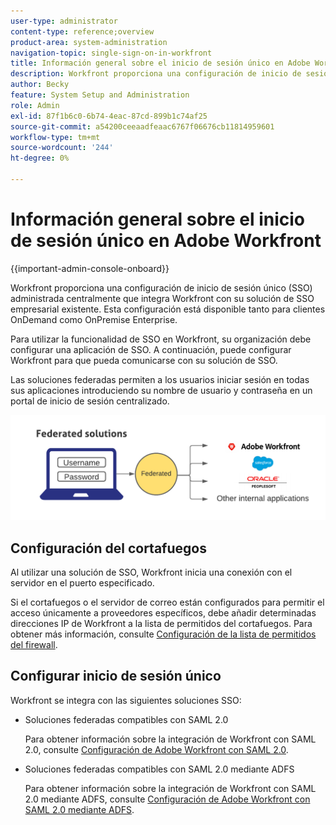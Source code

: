 ```yaml
---
user-type: administrator
content-type: reference;overview
product-area: system-administration
navigation-topic: single-sign-on-in-workfront
title: Información general sobre el inicio de sesión único en Adobe Workfront
description: Workfront proporciona una configuración de inicio de sesión único (SSO) administrada de forma centralizada que integra fácilmente Workfront con su solución de SSO empresarial existente. Esta configuración es fácil de configurar y administrar, y está disponible tanto para clientes OnDemand como OnPremise Enterprise.
author: Becky
feature: System Setup and Administration
role: Admin
exl-id: 87f1b6c0-6b74-4eac-87cd-899b1c74af25
source-git-commit: a54200ceeaadfeaac6767f06676cb11814959601
workflow-type: tm+mt
source-wordcount: '244'
ht-degree: 0%

---
```


# Información general sobre el inicio de sesión único en Adobe Workfront

<!--Audited: 12/2023-->

{{important-admin-console-onboard}}


Workfront proporciona una configuración de inicio de sesión único (SSO) administrada centralmente que integra Workfront con su solución de SSO empresarial existente. Esta configuración está disponible tanto para clientes OnDemand como OnPremise Enterprise.

Para utilizar la funcionalidad de SSO en Workfront, su organización debe configurar una aplicación de SSO. A continuación, puede configurar Workfront para que pueda comunicarse con su solución de SSO.

Las soluciones federadas permiten a los usuarios iniciar sesión en todas sus aplicaciones introduciendo su nombre de usuario y contraseña en un portal de inicio de sesión centralizado.

![](assets/overview-sso-wf-fed-only.png)


## Configuración del cortafuegos

Al utilizar una solución de SSO, Workfront inicia una conexión con el servidor en el puerto especificado.

Si el cortafuegos o el servidor de correo están configurados para permitir el acceso únicamente a proveedores específicos, debe añadir determinadas direcciones IP de Workfront a la lista de permitidos del cortafuegos. Para obtener más información, consulte [Configuración de la lista de permitidos del firewall](../../../administration-and-setup/get-started-wf-administration/configure-your-firewall.md).

## Configurar inicio de sesión único

Workfront se integra con las siguientes soluciones SSO:

* Soluciones federadas compatibles con SAML 2.0

  Para obtener información sobre la integración de Workfront con SAML 2.0, consulte [Configuración de Adobe Workfront con SAML 2.0](../../../administration-and-setup/add-users/single-sign-on/configure-workfront-saml-2.md).

* Soluciones federadas compatibles con SAML 2.0 mediante ADFS

  Para obtener información sobre la integración de Workfront con SAML 2.0 mediante ADFS, consulte [Configuración de Adobe Workfront con SAML 2.0 mediante ADFS](../../../administration-and-setup/add-users/single-sign-on/configure-workfront-saml-2-adfs.md).
